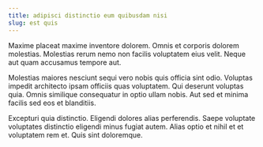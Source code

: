 ```yaml
---
title: adipisci distinctio eum quibusdam nisi
slug: est quis
---
```


Maxime placeat maxime inventore dolorem. Omnis et corporis dolorem molestias. Molestias rerum nemo non facilis voluptatem eius velit. Neque aut quam accusamus tempore aut.

Molestias maiores nesciunt sequi vero nobis quis officia sint odio. Voluptas impedit architecto ipsam officiis quas voluptatem. Qui deserunt voluptas quia. Omnis similique consequatur in optio ullam nobis. Aut sed et minima facilis sed eos et blanditiis.

Excepturi quia distinctio. Eligendi dolores alias perferendis. Saepe voluptate voluptates distinctio eligendi minus fugiat autem. Alias optio et nihil et et voluptatem rem et. Quis sint doloremque.
